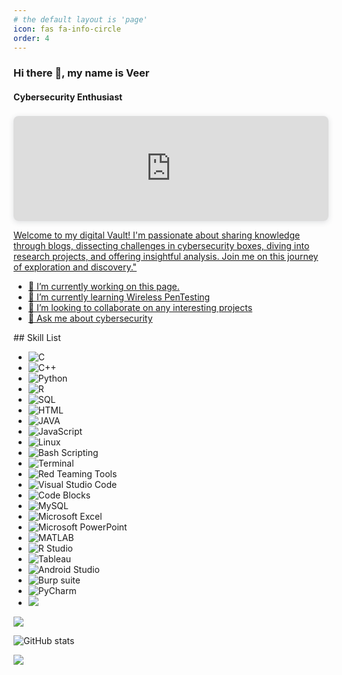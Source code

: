 ```yaml
---
# the default layout is 'page'
icon: fas fa-info-circle
order: 4
---
```

### Hi there 👋, my name is Veer
#### Cybersecurity Enthusiast
<div style="position: relative; width: 100%; height: 0; padding-top: 33.3333%;
 padding-bottom: 0; box-shadow: 0 2px 8px 0 rgba(63,69,81,0.16); margin-top: 1.6em; margin-bottom: 0.9em; overflow: hidden;
 border-radius: 8px; will-change: transform;">
  <iframe loading="lazy" style="position: absolute; width: 100%; height: 100%; top: 0; left: 0; border: none; padding: 0;margin: 0;"
    src="https:&#x2F;&#x2F;www.canva.com&#x2F;design&#x2F;DAFwwLQfA_k&#x2F;view?embed" allowfullscreen="allowfullscreen" allow="fullscreen">
  </iframe>
</div>
<a href="https:&#x2F;&#x2F;www.canva.com&#x2F;design&#x2F;DAFwwLQfA_k&#x2F;view?utm_content=DAFwwLQfA_k&amp;utm_campaign=designshare&amp;utm_medium=embeds&amp;utm_source=link" target="_blank" rel="noopener">

Welcome to my digital Vault! I'm passionate about sharing knowledge through blogs, dissecting challenges in cybersecurity boxes, diving into research projects, and offering insightful analysis. Join me on this journey of exploration and discovery."


- 🔭 I’m currently working on this page. 
- 🌱 I’m currently learning Wireless PenTesting 
- 👯 I’m looking to collaborate on any interesting projects 
- 💬 Ask me about cybersecurity 
<div class="icon-container">
  <a href="https://github.com/pseudology" class="temp-link">
    <i class="fab fa-github icon"></i>
  </a>
  <a href="https://dev.to/pseudology" class="temp-link">
    <i class="fab fa-dev icon"></i>
  </a>
  <a href="https://www.linkedin.com/in/veer--mehta/" class="temp-link">
    <i class="fab fa-linkedin icon"></i>
  </a>
  <a href="https://twitter.com/Pseudology_" class="temp-link">
    <i class="fab fa-twitter icon"></i>
  </a>
  <a href="https://veerincyber.com" class="temp-link">
    <i class="fa fa-cloud icon"></i>
  </a>
</div>
## Skill List
<ul class="skill-list">
    <!-- Programming languages -->
    <li class="skill-list-item">
        <img src="https://img.shields.io/badge/C-00599C?style=for-the-badge&logo=c&logoColor=white" alt="C">
    </li>
    <li class="skill-list-item">
        <img src="https://img.shields.io/badge/C++-00599C?style=for-the-badge&logo=c%2B%2B&logoColor=white" alt="C++">
    </li>
    <li class="skill-list-item">
        <img src="https://img.shields.io/badge/Python-3776AB?style=for-the-badge&logo=python&logoColor=white" alt="Python">
    </li>
    <li class="skill-list-item">
        <img src="https://img.shields.io/badge/R-276DC3?style=for-the-badge&logo=r&logoColor=white" alt="R">
    </li>
    <li class="skill-list-item">
        <img src="https://img.shields.io/badge/SQL-003B57?style=for-the-badge&logo=sqlite&logoColor=white" alt="SQL">
    </li>
    <li class="skill-list-item">
        <img src="https://img.shields.io/badge/HTML-E34F26?style=for-the-badge&logo=html5&logoColor=white" alt="HTML">
    </li>
    <li class="skill-list-item">
        <img src="https://img.shields.io/badge/JAVA-007396?style=for-the-badge&logo=java&logoColor=white" alt="JAVA">
    </li>
    <li class="skill-list-item">
        <img src="https://img.shields.io/badge/JavaScript-F7DF1E?style=for-the-badge&logo=javascript&logoColor=black" alt="JavaScript">
    </li>
    <li class="skill-list-item">
        <img src="https://img.shields.io/badge/Linux-FCC624?style=for-the-badge&logo=linux&logoColor=black" alt="Linux">
    </li>
    <li class="skill-list-item">
        <img src="https://img.shields.io/badge/Bash%20Scripting-4EAA25?style=for-the-badge&logo=gnu-bash&logoColor=white" alt="Bash Scripting">
    </li>
    <li class="skill-list-item">
        <img src="https://img.shields.io/badge/Terminal-000000?style=for-the-badge&logo=terminal&logoColor=white" alt="Terminal">
    </li>
    <!-- Add more skills here -->
        <!-- Software and Frameworks (Continued) -->
    <li class="skill-list-item">
        <img src="https://img.shields.io/badge/Red%20Teaming%20Tools-8B0000?style=for-the-badge&logo=metasploit&logoColor=white" alt="Red Teaming Tools">
    </li>
    <li class="skill-list-item">
        <img src="https://img.shields.io/badge/Visual%20Studio%20Code-007ACC?style=for-the-badge&logo=visual-studio-code&logoColor=white" alt="Visual Studio Code">
    </li>
    <li class="skill-list-item">
        <img src="https://img.shields.io/badge/Code%20Blocks-000000?style=for-the-badge&logo=codeblocks&logoColor=white" alt="Code Blocks">
    </li>
    <li class="skill-list-item">
        <img src="https://img.shields.io/badge/MySQL-4479A1?style=for-the-badge&logo=mysql&logoColor=white" alt="MySQL">
    </li>
    <li class="skill-list-item">
        <img src="https://img.shields.io/badge/Microsoft%20Excel-217346?style=for-the-badge&logo=microsoft-excel&logoColor=white" alt="Microsoft Excel">
    </li>
    <li class="skill-list-item">
        <img src="https://img.shields.io/badge/Microsoft%20PowerPoint-B7472A?style=for-the-badge&logo=microsoft-powerpoint&logoColor=white" alt="Microsoft PowerPoint">
    </li>
    <li class="skill-list-item">
        <img src="https://img.shields.io/badge/MATLAB-0076A8?style=for-the-badge&logo=mathworks&logoColor=white" alt="MATLAB">
    </li>
    <li class="skill-list-item">
        <img src="https://img.shields.io/badge/R%20Studio-75AADB?style=for-the-badge&logo=rstudio&logoColor=white" alt="R Studio">
    </li>
    <li class="skill-list-item">
        <img src="https://img.shields.io/badge/Tableau-E97627?style=for-the-badge&logo=tableau&logoColor=white" alt="Tableau">
    </li>
    <li class="skill-list-item">
        <img src="https://img.shields.io/badge/Android%20Studio-3DDC84?style=for-the-badge&logo=android-studio&logoColor=white" alt="Android Studio">
    </li>
    <li class="skill-list-item">
        <img src="https://img.shields.io/badge/Burp%20Suite-FF6347?style=for-the-badge&logo=burp-suite&logoColor=white" alt="Burp suite">
    </li>
    <li class="skill-list-item">
        <img src="https://img.shields.io/badge/PyCharm-000000?style=for-the-badge&logo=pycharm&logoColor=white" alt="PyCharm">
    </li>
    <li class="skill-list-item">
    <img src="https://img.shields.io/badge/Vulnerability%20Assessment-FF5733?style=for-the-badge&logo=data:image/png;base64,iVBORw0KGgoAAAANSUhEUgAAABAAAAAQCAYAAAAf8/9hAAACtElEQVR42mL8//8/Ay9iJjsBxgCDBjwRZAyFtYx/gME5PBnDD7IFERw8xk+CCBGJ8YAwvNgmCYbwJgzpMEc0PQRgRAgMGDR1gjADcBBGw7Bgg0gM5oPQIxBgNwIYgMOMGA0AArEGAHvEwOBADU4RABiL+DNCPwKUMqEGAGD8MQ9GBzAEYBQOBCCN8YxlABgI/H4LHoNccEAEFtAAEcClwPQKsYBBJiIMBIkCRBA8SfQCayEBga9gRABgOYjBNQgRJggVhwP7AC7ggxAA6iMNIgYECyFVCwC0QJYVMBmMkmnCIiC8G9hBBJBDEQBMAOwBOEwDBAAagMQBgLM6ARsEAQhRA1QA2CIAAYYABCAECEBQRgIBRAAwJiIQCGAlQAYQwIqACDIQXoK4EMwAIA0wQhACGFNwBBgMCZgMEI" >
    
</li>
</ul>

![](https://github-readme-stats.vercel.app/api/top-langs/?username=pseudology&theme=dark&hide_border=false&include_all_commits=false&count_private=false&layout=compact)

![GitHub stats](https://github-readme-stats.vercel.app/api?username=pseudology&show_icons=true)  

[![](https://visitcount.itsvg.in/api?id=pseudology&icon=0&color=1)](https://visitcount.itsvg.in)



